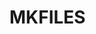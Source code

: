 <!-- 
    TITLE: README.md
    NAME: Marcus Faria
    CREATED AT: 20.02.2023
    UPDATED AT: 20.02.2023

    DESCRIPTION:
-->

MKFILES
===

